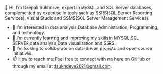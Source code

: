 👋 Hi, I’m Deepali Sukhdeve, expert in MySQL and SQL Server databases, complemented by expertise in tools such as SSRS(SQL Server Reporting Services), Visual Studio and SSMS(SQL Server Management Services). 
- 👀 I’m interested in data analysis,Database Administration, Programming, and technology.
- 🌱 I’m currently learning and improving my skills in MYSQL,SQL SERVER,data analysis,Data visualization and SSRS.
- 💞️ I’m looking to collaborate on data-driven projects and open-source initiatives.
- 📫 How to reach me: Feel free to connect with me here on GitHub or through my email at dsukhdeve2021@gmail.com.
<!--- 
DeepaliSukhdeve/DeepaliSukhdeve is a ✨ special ✨ repository because its `README.md` (this file) appears on your GitHub profile.
You can click the Preview link to take a look at your changes.
--->

